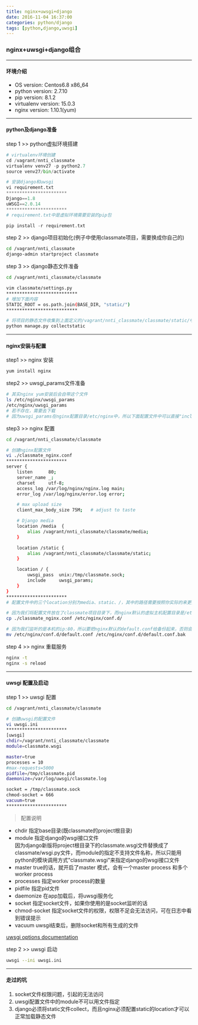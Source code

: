 ```yaml
---
title: nginx+uwsgi+django
date: 2016-11-04 16:37:00
categories: python/django
tags: [python,django,uwsgi]
---
```

### nginx+uwsgi+django组合

----

#### 环境介绍
- OS version: Centos6.8 x86_64
- python version: 2.7.10
- pip version: 8.1.2
- virtualenv version: 15.0.3
- nginx version: 1.10.1(yum)

----

#### python及django准备
step 1 >> python虚拟环境搭建
``` python
# virtualenv环境创建
cd /vagrant/nnti_classmate
virtualenv venv27 -p python2.7
source venv27/bin/activate

# 安装django和uwsgi
vi requirement.txt
***********************
Django==1.8
uWSGI==2.0.14
***********************
# requirement.txt中是虚拟环境需要安装的pip包

pip install -r requirement.txt
```

step 2 >> django项目初始化(例子中使用classmate项目，需要换成你自己的)
``` bash
cd /vagrant/nnti_classmate
django-admin startproject classmate
```

step 3 >> django静态文件准备
``` bash
cd /vagrant/nnti_classmate/classmate

vim classmate/settings.py
***************************
# 增加下面内容
STATIC_ROOT = os.path.join(BASE_DIR, "static/")
***************************

# 将项目的静态文件收集到上面定义的/vagrant/nnti_classmate/classmate/static/中
python manage.py collectstatic
```

----

#### nginx安装与配置
step1 >> nginx 安装  
``` bash
yum install nginx
```

step2 >> uwsgi_params文件准备  
``` bash
# 其实nginx yum安装后会自带这个文件
ls /etc/nginx/uwsgi_params
/etc/nginx/uwsgi_params
# 若不存在，需要去下载
# 因为uwsgi_params在nginx配置目录/etc/nginx中，所以下面配置文件中可以直接"include uwsgi_params;"，否则需要指定绝对路径。
```

step3 >> nginx 配置  
``` bash
cd /vagrant/nnti_classmate/classmate

# 创建nginx配置文件
vi ./classmate_nginx.conf
***********************
server {
    listen      80;
    server_name _;
    charset     utf-8;
    access_log /var/log/nginx/nginx.log main;
    error_log /var/log/nginx/error.log error;

    # max upload size
    client_max_body_size 75M;   # adjust to taste

    # Django media
    location /media  {
        alias /vagrant/nnti_classmate/classmate/media;
    }

    location /static {
        alias /vagrant/nnti_classmate/classmate/static;
    }

    location / {
        uwsgi_pass  unix:/tmp/classmate.sock;
        include     uwsgi_params;
    }
}
***********************
# 配置文件中的三个location分别为media、static、/，其中的路径需要按照你实际的来更换

# 因为我们将配置文件放在了classmate项目目录下，而nginx默认的虚拟主机配置目录是/etc/nginx/conf.d，所以需要拷贝过去
cp ./classmate_nginx.conf /etc/nginx/conf.d/

# 因为我们监听的是本机的ip:80，所以要把nginx默认的default.conf给备份起来，否则会冲突
mv /etc/nginx/conf.d/default.conf /etc/nginx/conf.d/default.conf.bak
```

step 4 >> nginx 重载服务
``` bash
nginx -t
nginx -s reload
```

----

#### uwsgi 配置及启动
step 1 >> uwsgi 配置
``` bash
cd /vagrant/nnti_classmate/classmate

# 创建uwsgi的配置文件
vi uwsgi.ini
***********************
[uwsgi]
chdir=/vagrant/nnti_classmate/classmate
module=classmate.wsgi

master=true
processes = 10
#max-requests=5000
pidfile=/tmp/classmate.pid
daemonize=/var/log/uwsgi/classmate.log

socket = /tmp/classmate.sock
chmod-socket = 666
vacuum=true
***********************
```
> 配置说明
- chdir 指定base目录(既classmate的project根目录)
- module 指定django的wsgi接口文件  
  因为django新版将project根目录下的classmate.wsgi文件替换成了classmate/wsgi.py文件，而module的指定不支持文件名称，所以只能用python的模块调用方式"classmate.wsgi"来指定django的wsgi接口文件
- master true的话，就开启了master 模式，会有一个master process 和多个worker process
- processes 指定worker process的数量
- pidfile 指定pid文件
- daemonize 在app加载后，将uwsgi服务化
- socket 指定socket文件，如果你使用的是socket监听的话
- chmod-socket 指定socket文件的权限，权限不足会无法访问，可在日志中看到错误提示
- vacuum uwsgi结束后，删除socket和所有生成的文件

[uwsgi options documentation](http://uwsgi-docs.readthedocs.io/en/latest/Options.html)

step 2 >> uwsgi 启动
``` bash
uwsgi --ini uwsgi.ini
```

----

#### 走过的坑
1. socket文件权限问题，引起的无法访问
2. uwsgi配置文件中的module不可以用文件指定
3. django必须将static文件collect，而且nginx必须配置static的location才可以正常加载静态文件
